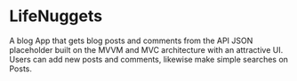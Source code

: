 # LifeNuggets


A blog App that gets blog posts and comments from the API JSON placeholder built on the MVVM and MVC architecture with an attractive UI. Users can add new posts and comments, likewise make simple searches on Posts. 

